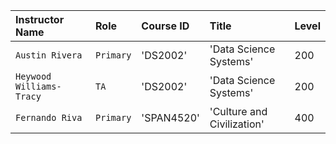| Instructor Name | Role | Course ID | Title | Level |
| :--- | :--- | :--- | :--- | :--- |
| `Austin Rivera` | `Primary` | 'DS2002' | 'Data Science Systems' | 200 |
| `Heywood Williams-Tracy` | `TA` | 'DS2002' | 'Data Science Systems' | 200 |
| `Fernando Riva` | `Primary` | 'SPAN4520' | 'Culture and Civilization' | 400 |
